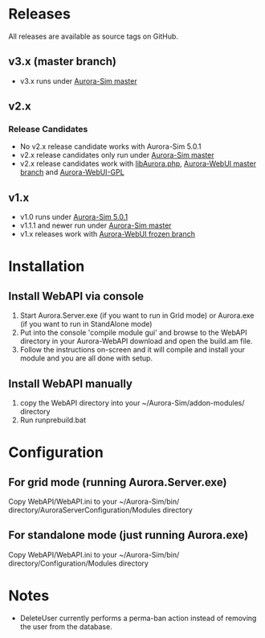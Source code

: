 # Releases
All releases are available as source tags on GitHub.

## v3.x (master branch)
* v3.x runs under [Aurora-Sim master](https://github.com/aurora-sim/Aurora-Sim/tree/master)

## v2.x

### Release Candidates
* No v2.x release candidate works with Aurora-Sim 5.0.1
* v2.x release candidates only run under [Aurora-Sim master](https://github.com/aurora-sim/Aurora-Sim/tree/master)
* v2.x release candidates work with [libAurora.php](https://github.com/aurora-sim/libAurora.php/tree/WebAPI-v2), [Aurora-WebUI master branch](https://github.com/aurora-sim/Aurora-WebUI/tree/master) and [Aurora-WebUI-GPL](https://github.com/SignpostMarv/Aurora-WebUI-GPL)

## v1.x
* v1.0 runs under [Aurora-Sim 5.0.1](https://github.com/aurora-sim/Aurora-Sim/downloads)
* v1.1.1 and newer run under [Aurora-Sim master](https://github.com/aurora-sim/Aurora-Sim/tree/master)
* v1.x releases work with [Aurora-WebUI frozen branch](https://github.com/aurora-sim/Aurora-WebUI/tree/frozen)


# Installation

## Install WebAPI via console
1. Start Aurora.Server.exe (if you want to run in Grid mode) or Aurora.exe (if you want to run in StandAlone mode)
2. Put into the console 'compile module gui' and browse to the WebAPI directory in your Aurora-WebAPI download and open the build.am file.
3. Follow the instructions on-screen and it will compile and install your module and you are all done with setup.

## Install WebAPI manually
1. copy the WebAPI directory into your ~/Aurora-Sim/addon-modules/ directory
2. Run runprebuild.bat

# Configuration

## For grid mode (running Aurora.Server.exe)
Copy WebAPI/WebAPI.ini to your ~/Aurora-Sim/bin/ directory/AuroraServerConfiguration/Modules directory

## For standalone mode (just running Aurora.exe)
Copy WebAPI/WebAPI.ini to your ~/Aurora-Sim/bin/ directory/Configuration/Modules directory

# Notes

* DeleteUser currently performs a perma-ban action instead of removing the user from the database.
